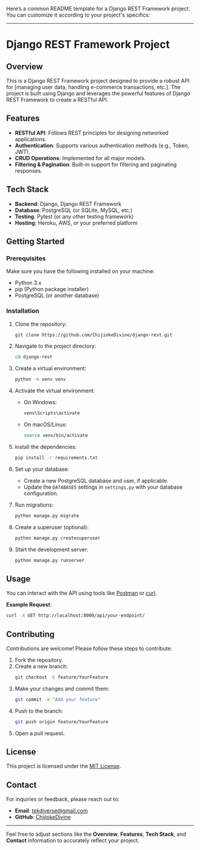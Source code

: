 Here’s a common README template for a Django REST Framework project. You can customize it according to your project's specifics:

---

# Django REST Framework Project


## Overview

This is a Django REST Framework project designed to provide a robust API for [managing user data, handling e-commerce transactions, etc.]. The project is built using Django and leverages the powerful features of Django REST Framework to create a RESTful API.

## Features

- **RESTful API**: Follows REST principles for designing networked applications.
- **Authentication**: Supports various authentication methods (e.g., Token, JWT).
- **CRUD Operations**: Implemented for all major models.
- **Filtering & Pagination**: Built-in support for filtering and paginating responses.

## Tech Stack

- **Backend**: Django, Django REST Framework
- **Database**: PostgreSQL (or SQLite, MySQL, etc.)
- **Testing**: Pytest (or any other testing framework)
- **Hosting**: Heroku, AWS, or your preferred platform

## Getting Started

### Prerequisites

Make sure you have the following installed on your machine:

- Python 3.x
- pip (Python package installer)
- PostgreSQL (or another database)

### Installation

1. Clone the repository:
   ```bash
   git clone https://github.com/ChijiokeDivine/django-rest.git
   ```
2. Navigate to the project directory:
   ```bash
   cd django-rest
   ```
3. Create a virtual environment:
   ```bash
   python -m venv venv
   ```
4. Activate the virtual environment:
   - On Windows:
     ```bash
     venv\Scripts\activate
     ```
   - On macOS/Linux:
     ```bash
     source venv/bin/activate
     ```
5. Install the dependencies:
   ```bash
   pip install -r requirements.txt
   ```
6. Set up your database:
   - Create a new PostgreSQL database and user, if applicable.
   - Update the `DATABASES` settings in `settings.py` with your database configuration.

7. Run migrations:
   ```bash
   python manage.py migrate
   ```

8. Create a superuser (optional):
   ```bash
   python manage.py createsuperuser
   ```

9. Start the development server:
   ```bash
   python manage.py runserver
   ```



## Usage

You can interact with the API using tools like [Postman](https://www.postman.com/) or [curl](https://curl.se/). 

**Example Request**:
```bash
curl -X GET http://localhost:8000/api/your-endpoint/
```

## Contributing

Contributions are welcome! Please follow these steps to contribute:

1. Fork the repository.
2. Create a new branch:
   ```bash
   git checkout -b feature/YourFeature
   ```
3. Make your changes and commit them:
   ```bash
   git commit -m "Add your feature"
   ```
4. Push to the branch:
   ```bash
   git push origin feature/YourFeature
   ```
5. Open a pull request.

## License

This project is licensed under the [MIT License](LICENSE).

## Contact

For inquiries or feedback, please reach out to:

- **Email**: tekdiverse@gmail.com 
- **GitHub**: [ChijiokeDivine](https://github.com/ChijiokeDivine)

---

Feel free to adjust sections like the **Overview**, **Features**, **Tech Stack**, and **Contact** information to accurately reflect your project.

